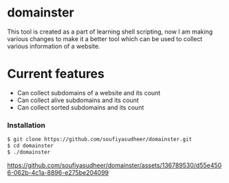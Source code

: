 # domainster

This tool is created as a part of learning shell scripting, now I am making various changes to make it a better tool which can be used to collect various information of a website.
# Current features

  - Can collect subdomains of a website and its count
  - Can collect alive subdomains and its count
  - Can collect sorted subdomains and its count

### Installation

```sh
$ git clone https://github.com/soufiyasudheer/domainster.git
$ cd domainster
$ ./domainster
```



https://github.com/soufiyasudheer/domainster/assets/136789530/d55e4506-062b-4c1a-8896-e275be204099

